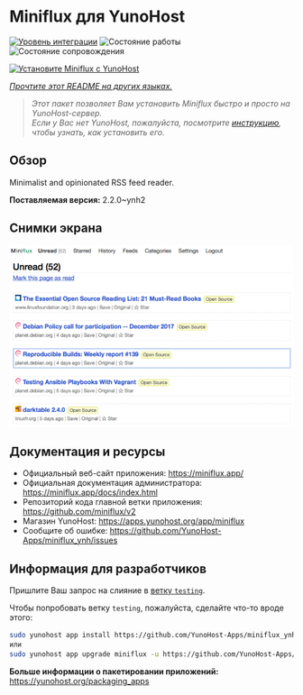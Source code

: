 <!--
Важно: этот README был автоматически сгенерирован <https://github.com/YunoHost/apps/tree/master/tools/readme_generator>
Он НЕ ДОЛЖЕН редактироваться вручную.
-->

# Miniflux для YunoHost

[![Уровень интеграции](https://dash.yunohost.org/integration/miniflux.svg)](https://ci-apps.yunohost.org/ci/apps/miniflux/) ![Состояние работы](https://ci-apps.yunohost.org/ci/badges/miniflux.status.svg) ![Состояние сопровождения](https://ci-apps.yunohost.org/ci/badges/miniflux.maintain.svg)

[![Установите Miniflux с YunoHost](https://install-app.yunohost.org/install-with-yunohost.svg)](https://install-app.yunohost.org/?app=miniflux)

*[Прочтите этот README на других языках.](./ALL_README.md)*

> *Этот пакет позволяет Вам установить Miniflux быстро и просто на YunoHost-сервер.*  
> *Если у Вас нет YunoHost, пожалуйста, посмотрите [инструкцию](https://yunohost.org/install), чтобы узнать, как установить его.*

## Обзор

Minimalist and opinionated RSS feed reader.

**Поставляемая версия:** 2.2.0~ynh2

## Снимки экрана

![Снимок экрана Miniflux](./doc/screenshots/overview.png)

## Документация и ресурсы

- Официальный веб-сайт приложения: <https://miniflux.app/>
- Официальная документация администратора: <https://miniflux.app/docs/index.html>
- Репозиторий кода главной ветки приложения: <https://github.com/miniflux/v2>
- Магазин YunoHost: <https://apps.yunohost.org/app/miniflux>
- Сообщите об ошибке: <https://github.com/YunoHost-Apps/miniflux_ynh/issues>

## Информация для разработчиков

Пришлите Ваш запрос на слияние в [ветку `testing`](https://github.com/YunoHost-Apps/miniflux_ynh/tree/testing).

Чтобы попробовать ветку `testing`, пожалуйста, сделайте что-то вроде этого:

```bash
sudo yunohost app install https://github.com/YunoHost-Apps/miniflux_ynh/tree/testing --debug
или
sudo yunohost app upgrade miniflux -u https://github.com/YunoHost-Apps/miniflux_ynh/tree/testing --debug
```

**Больше информации о пакетировании приложений:** <https://yunohost.org/packaging_apps>
